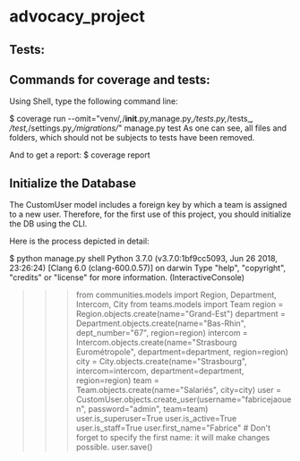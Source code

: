 # advocacy_project


## Tests:
## Commands for coverage and tests:
Using Shell, type the following command line:

$ coverage run --omit="venv/*,*/__init__.py,manage.py,*/tests.py,*/tests_*, */test*,*/settings.py,*/migrations/*"  manage.py test
As one can see, all files and folders, which should not be subjects to tests have been removed.

And to get a report:
$ coverage report

## Initialize the Database
The CustomUser model includes a foreign key by which a team is assigned to a new user.
Therefore, for the first use of this project, you should initialize the DB using the CLI.

Here is the process depicted in detail:

$ python manage.py shell
Python 3.7.0 (v3.7.0:1bf9cc5093, Jun 26 2018, 23:26:24) 
[Clang 6.0 (clang-600.0.57)] on darwin
Type "help", "copyright", "credits" or "license" for more information.
(InteractiveConsole)
>>> from communities.models import Region, Department, Intercom, City
>>> from teams.models import Team
>>> region = Region.objects.create(name="Grand-Est")
>>> department = Department.objects.create(name="Bas-Rhin", dept_number="67", region=region)
>>> intercom = Intercom.objects.create(name="Strasbourg Eurométropole", department=department, region=region)
>>> city = City.objects.create(name="Strasbourg", intercom=intercom, department=department, region=region)
>>> team = Team.objects.create(name="Salariés", city=city)
>>> user = CustomUser.objects.create_user(username="fabricejaouen", password="admin", team=team)
>>> user.is_superuser=True
>>> user.is_active=True
>>> user.is_staff=True
>>> user.first_name="Fabrice" # Don't forget to specify the first name: it will make changes possible.
>>> user.save()


